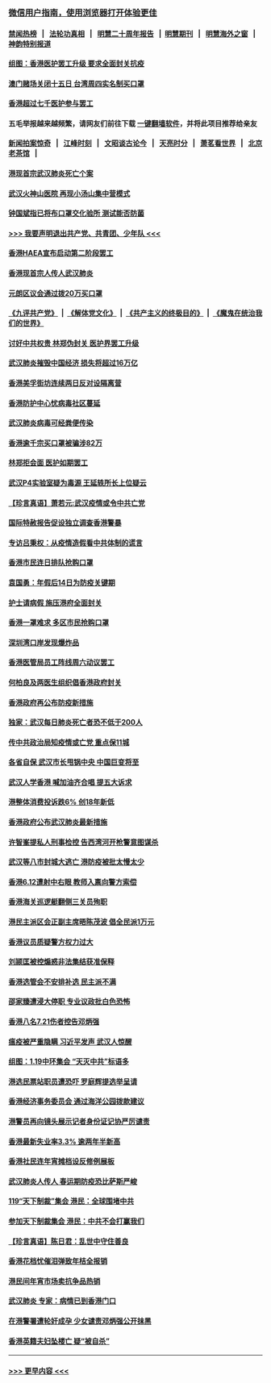 ### [微信用户指南，使用浏览器打开体验更佳](https://github.com/gfw-breaker/banned-news1/blob/master/indexes/wechat-guide.md?t=0)
#### [禁闻热榜](热点新闻.md?t=0)  &nbsp;&nbsp;|&nbsp;&nbsp; [法轮功真相](https://github.com/gfw-breaker/truth/blob/master/README.md?t=0) &nbsp;&nbsp;|&nbsp;&nbsp; [明慧二十周年报告](https://github.com/gfw-breaker/mh-reports/blob/master/README.md?t=0) &nbsp;&nbsp;|&nbsp;&nbsp;[明慧期刊](https://github.com/gfw-breaker/mh-qikan) &nbsp;&nbsp;|&nbsp;&nbsp; [明慧海外之窗](https://github.com/gfw-breaker/mh-news/blob/master/README.md?t=0) &nbsp;&nbsp;|&nbsp;&nbsp; [神韵特别报道](https://github.com/gfw-breaker/mh-news/blob/master/shenyun.md?t=0)
#### [组图：香港医护罢工升级 要求全面封关抗疫](../pages/nsc415/n11844107.md?t=02052322) 
#### [澳门赌场关闭十五日 台湾周四实名制买口罩](../pages/nsc415/n11845083.md?t=02052322) 
#### [香港超过七千医护参与罢工](../pages/nsc415/n11845051.md?t=02052322) 
#### 五毛举报越来越频繁，请网友们前往下载 [一键翻墙软件](https://github.com/gfw-breaker/ssr-accounts)，并将此项目推荐给亲友
#### [新闻拍案惊奇](https://github.com/gfw-breaker/banned-news1/blob/master/pages/link4.md) &nbsp;&nbsp;|&nbsp;&nbsp; [江峰时刻](https://github.com/gfw-breaker/banned-news1/blob/master/pages/link4.md) &nbsp;&nbsp;|&nbsp;&nbsp; [文昭谈古论今](https://github.com/gfw-breaker/banned-news1/blob/master/pages/link4.md) &nbsp;&nbsp;|&nbsp;&nbsp; [天亮时分](https://github.com/gfw-breaker/banned-news1/blob/master/pages/link4.md) &nbsp;&nbsp;|&nbsp;&nbsp; [萧茗看世界](https://github.com/gfw-breaker/banned-news1/blob/master/pages/link4.md) &nbsp;&nbsp;|&nbsp;&nbsp; [北京老茶馆](https://github.com/gfw-breaker/banned-news1/blob/master/pages/link4.md) &nbsp;&nbsp;|&nbsp;&nbsp; 
#### [港现首宗武汉肺炎死亡个案](../pages/nsc415/n11844998.md?t=02052322) 
#### [武汉火神山医院 再现小汤山集中营模式](../pages/nsc415/n11844763.md?t=02052322) 
#### [钟国斌指已将布口罩交化验所 测试能否防菌](../pages/nsc415/n11842783.md?t=02052322) 
#### [>>> 我要声明退出共产党、共青团、少年队 <<<](https://github.com/begood0513/goodnews/blob/master/quit/letter.md) 
#### [香港HAEA宣布启动第二阶段罢工](../pages/nsc415/n11842723.md?t=02052322) 
#### [香港现首宗人传人武汉肺炎](../pages/nsc415/n11842766.md?t=02052322) 
#### [元朗区议会通过拨20万买口罩](../pages/nsc415/n11842754.md?t=02052322) 
#### [《九评共产党》](https://github.com/begood0513/9ping.md/blob/master/README.md) &nbsp;|&nbsp; [《解体党文化》](../../../../jtdwh.md/blob/master/README.md)  &nbsp;|&nbsp; [《共产主义的终极目的》](../../../../gczydzjmd.md/blob/master/README.md) &nbsp;|&nbsp; [《魔鬼在统治我们的世界》](../../../../mgztzwmdsj.md/blob/master/README.md) 
#### [讨好中共权贵 林郑伪封关 医护界罢工升级](../pages/nsc415/n11842359.md?t=02052322) 
#### [武汉肺炎摧毁中国经济 损失将超过16万亿](../pages/nsc415/n11839723.md?t=02052322) 
#### [香港美孚街坊连续两日反对设隔离营](../pages/nsc415/n11839962.md?t=02052322) 
#### [香港防护中心忧病毒社区蔓延](../pages/nsc415/n11839933.md?t=02052322) 
#### [武汉肺炎病毒可经粪便传染](../pages/nsc415/n11839939.md?t=02052322) 
#### [香港逾千宗买口罩被骗涉82万](../pages/nsc415/n11839914.md?t=02052322) 
#### [林郑拒会面 医护如期罢工](../pages/nsc415/n11839892.md?t=02052322) 
#### [武汉P4实验室疑为毒源 王延轶所长上位疑云](../pages/nsc415/n11835543.md?t=02052322) 
#### [【珍言真语】萧若元:武汉疫情或令中共亡党](../pages/nsc415/n11829394.md?t=02052322) 
#### [国际特赦报告促设独立调查香港警暴](../pages/nsc415/n11833845.md?t=02052322) 
#### [专访吕秉权：从疫情造假看中共体制的谎言](../pages/nsc415/n11833813.md?t=02052322) 
#### [香港市民连日排队抢购口罩](../pages/nsc415/n11833794.md?t=02052322) 
#### [袁国勇：年假后14日为防疫关键期](../pages/nsc415/n11831088.md?t=02052322) 
#### [护士请病假 施压港府全面封关](../pages/nsc415/n11831030.md?t=02052322) 
#### [香港一罩难求 多区市民抢购口罩](../pages/nsc415/n11831002.md?t=02052322) 
#### [深圳湾口岸发现爆炸品](../pages/nsc415/n11828802.md?t=02052322) 
#### [香港医管局员工阵线周六动议罢工](../pages/nsc415/n11828762.md?t=02052322) 
#### [何柏良及两医生组织倡香港政府封关](../pages/nsc415/n11828749.md?t=02052322) 
#### [香港政府再公布防疫新措施](../pages/nsc415/n11828716.md?t=02052322) 
#### [独家：武汉每日肺炎死亡者恐不低于200人](../pages/nsc415/n11828240.md?t=02052322) 
#### [传中共政治局知疫情或亡党 重点保11城](../pages/nsc415/n11828145.md?t=02052322) 
#### [各省自保 武汉市长甩锅中央 中国巨变将至](../pages/nsc415/n11828021.md?t=02052322) 
#### [武汉人学香港 喊加油齐合唱 提五大诉求](../pages/nsc415/n11827046.md?t=02052322) 
#### [港整体消费投诉跌6% 创18年新低](../pages/nsc415/n11817280.md?t=02052322) 
#### [香港政府公布武汉肺炎最新措施](../pages/nsc415/n11817152.md?t=02052322) 
#### [许智峯提私人刑事检控 告西湾河开枪警意图谋杀](../pages/nsc415/n11817132.md?t=02052322) 
#### [武汉等八市封城大逃亡 港防疫被批太慢太少](../pages/nsc415/n11817058.md?t=02052322) 
#### [香港6.12遭射中右眼 教师入禀向警方索偿](../pages/nsc415/n11814678.md?t=02052322) 
#### [香港海关巡逻艇翻侧三关员殉职](../pages/nsc415/n11814604.md?t=02052322) 
#### [港民主派区会正副主席晤陈茂波 倡全民派1万元](../pages/nsc415/n11814582.md?t=02052322) 
#### [香港议员质疑警方权力过大](../pages/nsc415/n11814560.md?t=02052322) 
#### [刘颕匡被控煽惑非法集结获准保释](../pages/nsc415/n11811727.md?t=02052322) 
#### [香港选管会不安排补选 民主派不满](../pages/nsc415/n11811691.md?t=02052322) 
#### [邵家臻遭浸大停职 专业议政批白色恐怖](../pages/nsc415/n11811670.md?t=02052322) 
#### [香港八名7.21伤者控告邓炳强](../pages/nsc415/n11811623.md?t=02052322) 
#### [瘟疫被严重隐瞒 习近平发声 武汉人惊醒](../pages/nsc415/n11811186.md?t=02052322) 
#### [组图：1.19中环集会 “天灭中共”标语多](../pages/nsc415/n11809514.md?t=02052322) 
#### [港选民票站职员遭恐吓 罗庭辉提选举呈请](../pages/nsc415/n11808914.md?t=02052322) 
#### [香港经济事务委员会 通过海洋公园拨款建议](../pages/nsc415/n11808906.md?t=02052322) 
#### [港警员再向镜头展示记者身份证记协严厉谴责](../pages/nsc415/n11808888.md?t=02052322) 
#### [香港最新失业率3.3% 逾两年半新高](../pages/nsc415/n11808887.md?t=02052322) 
#### [香港社民连年宵摊档设反修例展板](../pages/nsc415/n11808857.md?t=02052322) 
#### [武汉肺炎人传人 春运期防疫恐比萨斯严峻](../pages/nsc415/n11808739.md?t=02052322) 
#### [119“天下制裁”集会 港民：全球围堵中共](../pages/nsc415/n11806318.md?t=02052322) 
#### [参加天下制裁集会 港民：中共不会打赢我们](../pages/nsc415/n11806596.md?t=02052322) 
#### [【珍言真语】陈日君：乱世中守住善良](../pages/nsc415/n11806247.md?t=02052322) 
#### [香港花档忧催泪弹致年桔全报销](../pages/nsc415/n11806130.md?t=02052322) 
#### [港民间年宵市场卖抗争品热销](../pages/nsc415/n11806073.md?t=02052322) 
#### [武汉肺炎 专家：病情已到香港门口](../pages/nsc415/n11806020.md?t=02052322) 
#### [在港警署遭轮奸成孕 少女谴责邓炳强公开抹黑](../pages/nsc415/n11805981.md?t=02052322) 
#### [香港英籍夫妇坠楼亡 疑“被自杀”](../pages/nsc415/n11805937.md?t=02052322) 

----
#### [ >>> 更早内容 <<< ](../indexes/nsc415-earlier.md)
